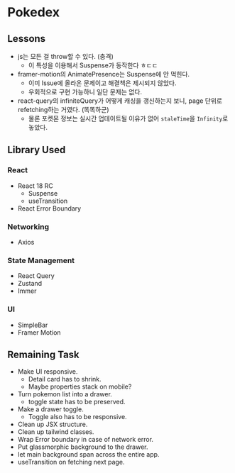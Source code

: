 # Pokedex

## Lessons

- js는 모든 걸 throw할 수 있다. (충격)
  - 이 특성을 이용해서 Suspense가 동작한다 ㅎㄷㄷ
- framer-motion의 AnimatePresence는 Suspense에 안 먹힌다.
  - 이미 Issue에 올라온 문제이고 해결책은 제시되지 않았다.
  - 우회적으로 구현 가능하니 일단 문제는 없다.
- react-query의 infiniteQuery가 어떻게 캐싱을 갱신하는지 보니, page 단위로 refetching하는 거였다. (똑똑하군)
  - 물론 포켓몬 정보는 실시간 업데이트될 이유가 없어 `staleTime`을 `Infinity`로 놓았다.

## Library Used

### React

- React 18 RC
  - Suspense
  - useTransition
- React Error Boundary

### Networking

- Axios

### State Management

- React Query
- Zustand
- Immer

### UI

- SimpleBar
- Framer Motion

## Remaining Task

- Make UI responsive.
  - Detail card has to shrink.
  - Maybe properties stack on mobile?
- Turn pokemon list into a drawer.
  - toggle state has to be preserved.
- Make a drawer toggle.
  - Toggle also has to be responsive.
- Clean up JSX structure.
- Clean up tailwind classes.
- Wrap Error boundary in case of network error.
- Put glassmorphic background to the drawer.
- let main background span across the entire app.
- useTransition on fetching next page.
